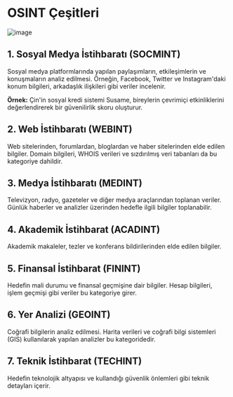 # OSINT Çeşitleri
![image](https://github.com/user-attachments/assets/c7a06279-d2a3-46b8-8f0c-251e1560ea20)

## 1. Sosyal Medya İstihbaratı (SOCMINT)
Sosyal medya platformlarında yapılan paylaşımların, etkileşimlerin ve konuşmaların analiz edilmesi. Örneğin, Facebook, Twitter ve Instagram'daki konum bilgileri, arkadaşlık ilişkileri gibi veriler incelenir.

**Örnek:** Çin'in sosyal kredi sistemi Susame, bireylerin çevrimiçi etkinliklerini değerlendirerek bir güvenilirlik skoru oluşturur.

## 2. Web İstihbaratı (WEBINT)
Web sitelerinden, forumlardan, bloglardan ve haber sitelerinden elde edilen bilgiler. Domain bilgileri, WHOIS verileri ve sızdırılmış veri tabanları da bu kategoriye dahildir.

## 3. Medya İstihbaratı (MEDINT)
Televizyon, radyo, gazeteler ve diğer medya araçlarından toplanan veriler. Günlük haberler ve analizler üzerinden hedefle ilgili bilgiler toplanabilir.

## 4. Akademik İstihbarat (ACADINT)
Akademik makaleler, tezler ve konferans bildirilerinden elde edilen bilgiler.

## 5. Finansal İstihbarat (FININT)
Hedefin mali durumu ve finansal geçmişine dair bilgiler. Hesap bilgileri, işlem geçmişi gibi veriler bu kategoriye girer.

## 6. Yer Analizi (GEOINT)
Coğrafi bilgilerin analiz edilmesi. Harita verileri ve coğrafi bilgi sistemleri (GIS) kullanılarak yapılan analizler bu kategoridedir.

## 7. Teknik İstihbarat (TECHINT)
Hedefin teknolojik altyapısı ve kullandığı güvenlik önlemleri gibi teknik detayları içerir.
